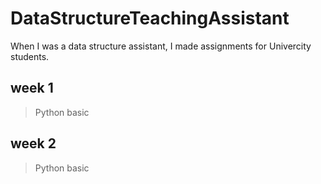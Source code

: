 # DataStructureTeachingAssistant
 
 When I was a data structure assistant, I made assignments for Univercity students.
 
 week 1
 --------
 > Python basic

week 2
--------
> Python basic
